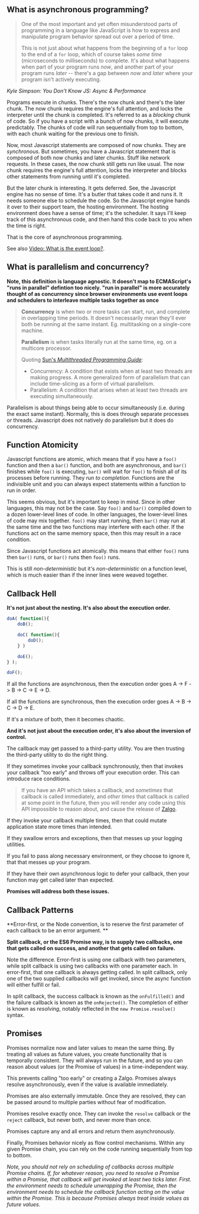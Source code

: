 ## What is asynchronous programming?

> One of the most important and yet often misunderstood parts of programming in a language like JavaScript is how to express and manipulate program behavior spread out over a period of time.
>
> This is not just about what happens from the beginning of a `for` loop to the end of a `for` loop, which of course takes *some time* (microseconds to milliseconds) to complete. It's about what happens when part of your program runs *now*, and another part of your program runs *later* -- there's a gap between *now* and *later* where your program isn't actively executing.

*Kyle Simpson: You Don't Know JS: Async & Performance*

Programs execute in chunks. There's the now chunk and there's the later chunk. The now chunk requires the engine's full attention, and locks the interpreter until the chunk is completed. It's referred to as a *blocking* chunk of code. So if you have a script with a bunch of now chunks, it will execute predictably. The chunks of code will run sequentially from top to bottom, with each chunk waiting for the previous one to finish.

Now, most Javascript statements are composed of now chunks. They are *synchronous*. But sometimes, you have a Javascript statement that is composed of both now chunks and later chunks. Stuff like network requests. In these cases, the now chunk still gets run like usual. The now chunk requires the engine's full attention, locks the interpreter and blocks other statements from running until it's completed. 

But the later chunk is interesting. It gets deferred. See, the Javascript engine has no sense of time. It's a butler that takes code it and runs it. It needs someone else to schedule the code. So the Javascript engine hands it over to their support team, the hosting environment. The hosting environment does have a sense of time; it's the scheduler. It says I'll keep track of this asynchronous code, and then hand this code back to you when the time is right.

That is the core of asynchronous programming.

See also [Video: What is the event loop?](https://www.youtube.com/watch?v=8aGhZQkoFbQ).

## What is parallelism and concurrency?

**Note, this definition is language agnostic. It doesn't map to ECMAScript's "runs in parallel" defintion too nicely. "run in parallel" is more accurately thought of as concurrency since browser environments use event loops and schedulers to interleave multiple tasks together as once**

> **Concurrency** is when two or more tasks can start, run, and complete in overlapping time periods. It doesn't necessarily mean they'll ever both be running at the same instant. Eg. multitasking on a single-core machine.
>
> **Parallelism** is when tasks literally run at the same time, eg. on a multicore processor.
>
> Quoting [Sun's *Multithreaded Programming Guide*](http://docs.oracle.com/cd/E19455-01/806-5257/6je9h032b/index.html):
>
> - Concurrency: A condition that exists when at least two threads are making progress. A more generalized form of parallelism that can include time-slicing as a form of virtual parallelism.
> - Parallelism: A condition that arises when at least two threads are executing simultaneously.

Parallelism is about things being able to occur simultaneously (i.e. during the exact same instant). Normally, this is does through separate processes or threads. Javascript does not natively do parallelism but it does do concurrency.

## Function Atomicity

Javascript functions are atomic, which means that if you have a `foo()` function and then a `bar()` function, and both are asynchronous, and `bar()` finishes while `foo()` is executing, `bar()` will wait for `foo()`  to finish all of its processes before running. They *run to completion*. Functions are the indivisible unit and you can always expect statements within a function to run in order.

This seems obvious, but it's important to keep in mind. Since in other languages, this may not be the case. Say `foo()` and `bar()` compiled down to a dozen lower-level lines of code. In other languages, the lower-level lines of code may mix together. `foo()` may start running, then `bar()` may run at the same time and the two functions may interfere with each other. If the functions act on the same memory space, then this may result in a race condition.

Since Javascript functions act atomically. this means that either `foo()` runs then `bar()` runs, or `bar()` runs then `foo()` runs.

This is still *non-deterministic* but it's *non-deterministic* on a function level, which is much easier than if the inner lines were weaved together.

## Callback Hell

**It's not just about the nesting. It's also about the execution order.**

```js
doA( function(){
	doB();

	doC( function(){
		doD();
	} )

	doE();
} );

doF();
```

If all the functions are asynchronous, then the execution order goes A -> F -> B -> C -> E -> D.

If all the functions are synchronous, then the execution order goes A -> B -> C -> D -> E.

If it's a mixture of both, then it becomes chaotic.

**And it's not just about the execution order, it's also about the inversion of control.**

The callback may get passed to a third-party utility. You are then trusting the third-party utility to do the right thing.

If they sometimes invoke your callback synchronously, then that invokes your callback "too early" and throws off your execution order. This can introduce race conditions.

> If you have an API which takes a callback, and *sometimes* that callback is called immediately, and *other times* that callback is called at some point in the future, then you will render any code using this API impossible to reason about, and cause the release of [Zalgo](http://t.umblr.com/redirect?z=http%3A%2F%2Fknowyourmeme.com%2Fmemes%2Fzalgo&t=NmMwMzY2NGFkN2JhNzg4YzlhMGY4MjJhMWQwN2VjMGE4NGY0MDhkMCw3NDduUUZ0VQ%3D%3D&b=t%3AqZa3tMNNGjX7PQ45aXJ-jw&p=http%3A%2F%2Fblog.izs.me%2Fpost%2F59142742143%2Fdesigning-apis-for-asynchrony&m=1).

If they invoke your callback multiple times, then that could mutate application state more times than intended.

If they swallow errors and exceptions, then that messes up your logging utilities.

If you fail to pass along necessary environment, or they choose to ignore it, that that messes up your program.

If they have their own asynchronous logic to defer your callback, then your function may get called later than expected.

**Promises will address both these issues.**

## Callback Patterns

**Error-first, or the Node convention, is to reserve the first parameter of each callback to be an error argument. **

**Split callback, or the ES6 Promise way, is to supply two callbacks, one that gets called on success, and another that gets called on failure.**

Note the difference. Error-first is using one callback with two parameters, while split callback is using two callbacks with one parameter each. In error-first, that one callback is always getting called. In split callback, only one of the two supplied callbacks will get invoked, since the async function will either fulfill or fail.

In split callback, the success callback is known as the `onFulfilled()` and the failure callback is known as the `onRejected()`. The completion of either is known as *resolving*, notably reflected in the `new Promise.resolve()` syntax.

## Promises

Promises normalize now and later values to mean the same thing. By treating all values as future values, you create functionality that is temporally consistent. They will always run in the future, and so you can reason about values (or the Promise of values) in a time-independent way.

This prevents calling "too early" or creating a Zalgo. Promises always resolve asynchronously, even if the value is available immediately.

Promises are also externally immutable. Once they are resolved, they can be passed around to multiple parties without fear of modification.

Promises resolve exactly once. They can invoke the `resolve` callback or the `reject` callback, but never both, and never more than once.

Promises capture any and all errors and return them asynchronously.

Finally, Promises behavior nicely as flow control mechanisms. Within any given Promise chain, you can rely on the code running sequentially from top to bottom. 

*Note, you should not rely on scheduling of callbacks across multiple Promise chains. If, for whatever reason, you need to resolve a Promise within a Promise, that callback will get invoked at least two ticks later. First. the environment needs to schedule unwrapping the Promise, then the environment needs to schedule the callback function acting on the value within the Promise. This is because Promises always treat inside values as future values.*